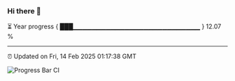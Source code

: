 ### Hi there 👋

⏳ Year progress { ███▁▁▁▁▁▁▁▁▁▁▁▁▁▁▁▁▁▁▁▁▁▁▁▁▁▁▁ } 12.07 %

---

⏰ Updated on Fri, 14 Feb 2025 01:17:38 GMT

![Progress Bar CI](https://github.com/liununu/liununu/workflows/Progress%20Bar%20CI/badge.svg)
